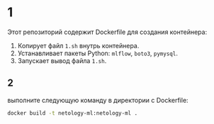 # 1

Этот репозиторий содержит Dockerfile для создания контейнера:

1. Копирует файл `1.sh` внутрь контейнера.
2. Устанавливает пакеты Python: `mlflow`, `boto3`, `pymysql`.
3. Запускает вывод файла `1.sh`.

## 2

выполните следующую команду в директории с Dockerfile:

```bash
docker build -t netology-ml:netology-ml .
